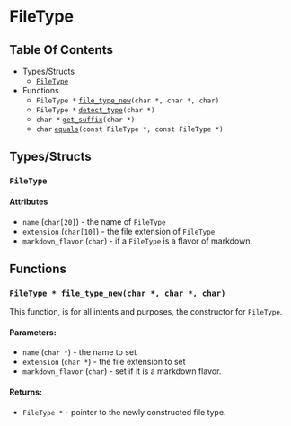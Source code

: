 # FileType
## Table Of Contents
- Types/Structs
  - [`FileType`](#FileType)
- Functions
  - `FileType *` [`file_type_new`](#file_type_new)`(char *, char *, char)`
  - `FileType *` [`detect_type`](#detect_type)`(char *)`
  - `char *` [`get_suffix`](#get_suffix)`(char *)`
  - `char` [`equals`](#equals)`(const FileType *, const FileType *)`

## Types/Structs
### `FileType`
#### Attributes
- `name` (`char[20]`) - the name of `FileType`
- `extension` (`char[10]`) - the file extension of `FileType`
- `markdown_flavor` (`char`) - if a `FileType` is a flavor of markdown.

## Functions
### `FileType * file_type_new(char *, char *, char)`
This function, is for all intents and purposes, the constructor for `FileType`.
#### Parameters:
- `name` (`char *`) - the name to set
- `extension` (`char *`) - the file extension to set
- `markdown_flavor` (`char`) - set if it is a markdown flavor.

#### Returns:
- `FileType *` - pointer to the newly constructed file type.
